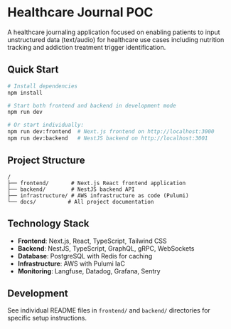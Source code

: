 # Healthcare Journal POC

A healthcare journaling application focused on enabling patients to input unstructured data (text/audio) for healthcare use cases including nutrition tracking and addiction treatment trigger identification.

## Quick Start

```bash
# Install dependencies
npm install

# Start both frontend and backend in development mode
npm run dev

# Or start individually:
npm run dev:frontend  # Next.js frontend on http://localhost:3000
npm run dev:backend   # NestJS backend on http://localhost:3001
```

## Project Structure

```
/
├── frontend/       # Next.js React frontend application
├── backend/        # NestJS backend API
├── infrastructure/ # AWS infrastructure as code (Pulumi)
└── docs/          # All project documentation
```

## Technology Stack

- **Frontend**: Next.js, React, TypeScript, Tailwind CSS
- **Backend**: NestJS, TypeScript, GraphQL, gRPC, WebSockets
- **Database**: PostgreSQL with Redis for caching
- **Infrastructure**: AWS with Pulumi IaC
- **Monitoring**: Langfuse, Datadog, Grafana, Sentry

## Development

See individual README files in `frontend/` and `backend/` directories for specific setup instructions.